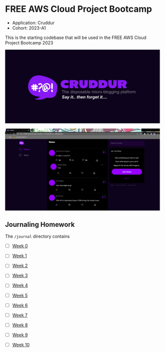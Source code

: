# FREE AWS Cloud Project Bootcamp

- Application: Cruddur
- Cohort: 2023-A1

This is the starting codebase that will be used in the FREE AWS Cloud Project Bootcamp 2023

![Cruddur Graphic](Journal/assets/cruddur-banner.jpg)

![Cruddur Screenshot](Journal/assets/cruddur-yatheesh.png)

## Journaling Homework

The `/journal` directory contains

- [ ] [Week 0](Journal/week00.md)
- [ ] [Week 1](Journal/week01.md)
- [ ] [Week 2](Journal/week02.md)
- [ ] [Week 3](Journal/week03.md)
- [ ] [Week 4](Journal/week04.md)
- [ ] [Week 5](Journal/week05.md)
- [ ] [Week 6](Journal/week06.md)
- [ ] [Week 7](Journal/week07.md)
- [ ] [Week 8](Journal/week08.md)
- [ ] [Week 9](Journal/week09.md)
- [ ] [Week 10](Journal/week10.md)

